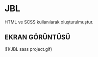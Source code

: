 <h1> JBL </h1>

HTML ve SCSS kullanılarak oluşturulmuştur.

<h2> EKRAN GÖRÜNTÜSÜ </h2>

![](JBL sass project.gif)